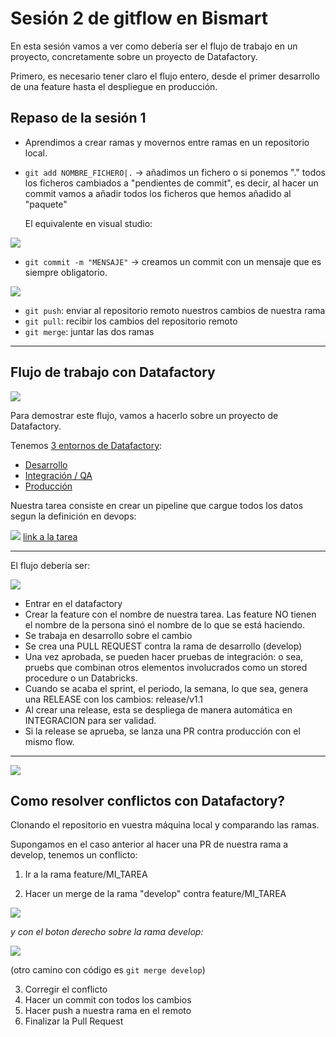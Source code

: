 # Sesión 2 de gitflow en Bismart

En esta sesión vamos a ver como debería ser el flujo de trabajo en un proyecto, concretamente sobre un proyecto de Datafactory. 

Primero, es necesario tener claro el flujo entero, desde el primer desarrollo de una feature hasta el despliegue en producción. 


## Repaso de la sesión 1

* Aprendimos a crear ramas y movernos entre ramas en un repositorio local.

* ```git add NOMBRE_FICHERO|.``` -> añadimos un fichero o si ponemos "." todos los ficheros cambiados a "pendientes de commit", es decir, al hacer un commit vamos a añadir todos los ficheros que hemos añadido al "paquete"

  El equivalente en visual studio:

![](images/20230510082855.png)


* ```git commit -m "MENSAJE"```  -> creamos un commit con un mensaje que es siempre obligatorio. 

![](images/20230510082956.png)


* ```git push```: enviar al repositorio remoto nuestros cambios de nuestra rama
* ```git pull```: recibir los cambios del repositorio remoto
* ```git merge```: juntar las dos ramas

---

## Flujo de trabajo con Datafactory


![](images/20230510084223.png)

Para demostrar este flujo, vamos a hacerlo sobre un proyecto de Datafactory. 

Tenemos [3 entornos de Datafactory](https://portal.azure.com/#@bismart.com/resource/subscriptions/b49d990f-3e7e-4af9-9d9a-ce3872384a98/resourceGroups/rg-formacio-git/overview):
* [Desarrollo](https://adf.azure.com/en/authoring/pipeline/Copy%20all%20facts%20by%20year?factory=%2Fsubscriptions%2Fb49d990f-3e7e-4af9-9d9a-ce3872384a98%2FresourceGroups%2Frg-formacio-git%2Fproviders%2FMicrosoft.DataFactory%2Ffactories%2Fadf-formaciogit-2023-d1)
* [Integración / QA](https://adf.azure.com/en/authoring?factory=%2Fsubscriptions%2Fb49d990f-3e7e-4af9-9d9a-ce3872384a98%2FresourceGroups%2Frg-formacio-git%2Fproviders%2FMicrosoft.DataFactory%2Ffactories%2Fadf-formaciogit-2023-i1)
* [Producción](https://adf.azure.com/en/authoring?factory=%2Fsubscriptions%2Fb49d990f-3e7e-4af9-9d9a-ce3872384a98%2FresourceGroups%2Frg-formacio-git%2Fproviders%2FMicrosoft.DataFactory%2Ffactories%2Fadf-formaciogit-2023-p1)



Nuestra tarea consiste en crear un pipeline que cargue todos los datos segun la definición en devops:


![](images/20230511001009.png)
[link a la tarea](https://dev.azure.com/bismartcom/Bismart-P22821-Formacion_Azure_2022/_sprints/backlog/Bismart-P22821-Formacion_Azure_2022%20Team/Bismart-P22821-Formacion_Azure_2022/Sprint%20Berenjenas)

---

El flujo debería ser:

![](images/20230511001635.png)
* Entrar en el datafactory
* Crear la feature con el nombre de nuestra tarea. Las feature NO tienen el nombre de la persona sinó el nombre de lo que se está haciendo. 
* Se trabaja en desarrollo sobre el cambio
* Se crea una PULL REQUEST contra la rama de desarrollo (develop)
* Una vez aprobada, se pueden hacer pruebas de integración: o sea, pruebs que combinan otros elementos involucrados como un stored procedure o un Databricks. 
* Cuando se acaba el sprint, el periodo, la semana, lo que sea, genera una RELEASE con los cambios: release/v1.1
* Al crear una release, esta se despliega de manera automática en INTEGRACION para ser validad. 
* Si la release se aprueba, se lanza una PR contra producción con el mismo flow.


---
![](images/20230511002525.png)


## Como resolver conflictos con Datafactory? 

Clonando el repositorio en vuestra máquina local y comparando las ramas. 

Supongamos en el caso anterior al hacer una PR de nuestra rama a develop, tenemos un conflicto:

1. Ir a la rama feature/MI_TAREA

2. Hacer un merge de la rama "develop" contra feature/MI_TAREA

![](images/20230511003303.png)

*y con el boton derecho sobre la rama develop:*

![](images/20230511003214.png)


(otro camino con código es ```git merge develop```)


3. Corregir el conflicto 
4. Hacer un commit con todos los cambios
5. Hacer push a nuestra rama en el remoto
6. Finalizar la Pull Request

